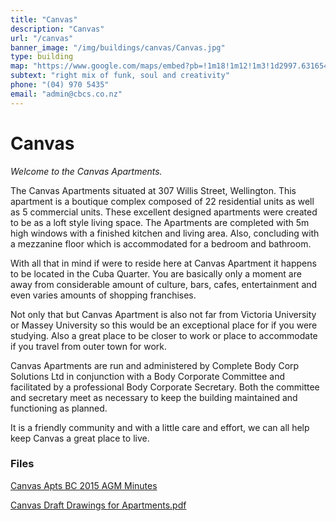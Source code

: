 ```yaml
---
title: "Canvas"
description: "Canvas"
url: "/canvas"
banner_image: "/img/buildings/canvas/Canvas.jpg"
type: building
map: "https://www.google.com/maps/embed?pb=!1m18!1m12!1m3!1d2997.6316542499017!2d174.7694058515165!3d-41.295120448771705!2m3!1f0!2f0!3f0!3m2!1i1024!2i768!4f13.1!3m3!1m2!1s0x6d38b027a7175259%3A0x609d1c2e897ad3aa!2s307+Willis+St%2C+Te+Aro%2C+Wellington+6011!5e0!3m2!1sen!2snz!4v1460753341744"
subtext: "right mix of funk, soul and creativity"
phone: "(04) 970 5435"
email: "admin@cbcs.co.nz"
---
```

# Canvas

*Welcome to the Canvas Apartments.*

The Canvas Apartments situated at 307 Willis Street, Wellington. This apartment is a boutique complex composed of 22 residential units as well as 5 commercial units. These excellent designed apartments were created to be as a loft style living space. The Apartments are completed with 5m high windows with a finished kitchen and living area. Also, concluding with a mezzanine floor which is accommodated for a bedroom and bathroom.

With all that in mind if were to reside here at Canvas Apartment it happens to be located in the Cuba Quarter. You are basically only a moment are away from considerable amount of culture, bars, cafes, entertainment and even varies amounts of shopping franchises.

Not only that but Canvas Apartment is also not far from Victoria University or Massey University so this would be an exceptional place for if you were studying. Also a great place to be closer to work or place to accommodate if you travel from outer town for work. 

Canvas Apartments are run and administered by Complete Body Corp Solutions Ltd in conjunction with a Body Corporate Committee and facilitated by a professional Body Corporate Secretary. Both the committee and secretary meet as necessary to keep the building maintained and functioning as planned.

It is a friendly community and with a little care and effort, we can all help keep Canvas a great place to live.





### Files

<a href="/files/Canvas Apts BC 2015 AGM Minutes.pdf" target="_blank"><i class="fa fa-file-pdf-o"></i> Canvas Apts BC 2015 AGM Minutes</a>

<a href="/files/Canvas Draft Drawings for Apartments.pdf" target="_blank"><i class="fa fa-file-pdf-o"></i> Canvas Draft Drawings for Apartments.pdf</a>
